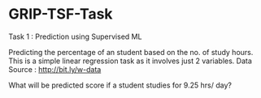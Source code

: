 # GRIP-TSF-Task
Task 1 :
Prediction using Supervised ML

Predicting the percentage of an student based on the no. of study hours. This is a simple linear regression task as it involves just 2 variables.
Data Source : http://bit.ly/w-data

What will be predicted score if a student studies for 9.25 hrs/ day?
